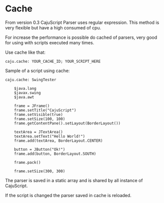 # Cache #

From version 0.3 CajuScript Parser uses regular expression. This method is very flexible but have a high consumed of cpu.

For increase the performance is possible do cached of parsers, very good for using with scripts executed many times.

Use cache like that:

```
caju.cache: YOUR_CACHE_ID; YOUR_SCRIPT_HERE
```

Sample of a script using cache:

```
caju.cache: SwingTester

    $java.lang
    $javax.swing
    $java.awt

    frame = JFrame()
    frame.setTitle("CajuScript")
    frame.setVisible(true)
    frame.setSize(100, 100)
    frame.getContentPane().setLayout(BorderLayout())

    textArea = JTextArea()
    textArea.setText("Hello World!")
    frame.add(textArea, BorderLayout.CENTER)

    button = JButton("Ok!")
    frame.add(button, BorderLayout.SOUTH)

    frame.pack()

    frame.setSize(300, 300)
```

The parser is saved in a static array and is shared by all instance of CajuScript.

If the script is changed the parser saved in cache is reloaded.